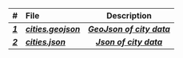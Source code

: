 | # | File | Description |
|:------|:------|:------:|
|***<a href = "https://github.com/AllysonKapers/4553-Spatial-DS-Moore/blob/main/Assignments/P08/cities.geojson"> 1 </a>*** | ***<a href = "https://github.com/AllysonKapers/4553-Spatial-DS-Moore/blob/main/Assignments/P08/cities.geojson">cities.geojson</a>*** | ***<a href = "https://github.com/AllysonKapers/4553-Spatial-DS-Moore/blob/main/Assignments/P08/cities.geojson">GeoJson of city data</a>***|
|***<a href = "https://github.com/AllysonKapers/4553-Spatial-DS-Moore/blob/main/Assignments/P08/cities.json"> 2 </a>*** | ***<a href = "https://github.com/AllysonKapers/4553-Spatial-DS-Moore/blob/main/Assignments/P08/cities.json">cities.json</a>*** | ***<a href = "https://github.com/AllysonKapers/4553-Spatial-DS-Moore/blob/main/Assignments/P08/cities.json">Json of city data</a>***||***<a href = "https://github.com/AllysonKapers/4553-Spatial-DS-Moore/blob/main/Assignments/P08/main.py"> 3 </a>*** | ***<a href = "https://github.com/AllysonKapers/4553-Spatial-DS-Moore/blob/main/Assignments/P08/main.py">main.py</a>*** | ***<a href = "https://github.com/AllysonKapers/4553-Spatial-DS-Moore/blob/main/Assignments/P08/main.py">Main file for processing data</a>***|
